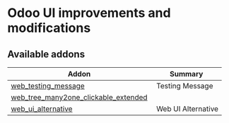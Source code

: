 Odoo UI improvements and modifications
======================================

[//]: # (addons)

Available addons
----------------
**Addon** | **Summary**
--- | ---
[web_testing_message](web_testing_message/) | Testing Message
[web_tree_many2one_clickable_extended](web_tree_many2one_clickable_extended/) | 
[web_ui_alternative](web_ui_alternative/) | Web UI Alternative
